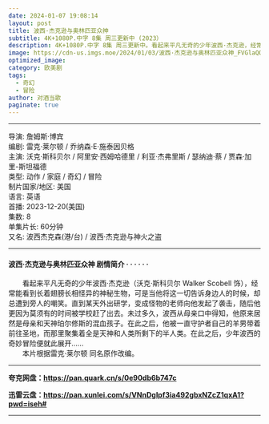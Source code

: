 ```yaml
---
date: 2024-01-07 19:08:14
layout: post
title: 波西·杰克逊与奥林匹亚众神
subtitle: 4K+1080P.中字 8集 周三更新中 (2023）
description: 4K+1080P.中字 8集 周三更新中。看起来平凡无奇的少年波西·杰克逊，经常能看到长着翅膀长相怪异的神秘生物，可是当他将这一切告诉身边人的时候，却总遭到旁人的嘲笑...
image: https://cdn-us.imgs.moe/2024/01/03/波西·杰克逊与奥林匹亚众神_FVGlaQQTo4.webp
optimized_image: 
category: 欧美剧
tags:
  - 奇幻
  - 冒险
author: 对酒当歌
paginate: true
---
```


---

导演: 詹姆斯·博宾  
编剧: 雷克·莱尔顿 / 乔纳森·E·施泰因贝格  
主演: 沃克·斯科贝尔 / 阿里安·西姆哈德里 / 利亚·杰弗里斯 / 瑟纳迪·蔡 / 贾森·加里-斯坦福德  
类型: 动作 / 家庭 / 奇幻 / 冒险  
制片国家/地区: 美国  
语言: 英语  
首播: 2023-12-20(美国)  
集数: 8  
单集片长: 60分钟  
又名: 波西杰克森(港/台) / 波西·杰克逊与神火之盗  

---

#### 波西·杰克逊与奥林匹亚众神 剧情简介 · · · · · ·

　　看起来平凡无奇的少年波西·杰克逊（沃克·斯科贝尔 Walker Scobell 饰），经常能看到长着翅膀长相怪异的神秘生物，可是当他将这一切告诉身边人的时候，却总遭到旁人的嘲笑。直到某天外出研学，变成怪物的老师向他发起了袭击，随后他更因为莫须有的时间被学校赶了出去。未过多久，波西从母亲口中得知，他原来居然是母亲和天神珀尔修斯的混血孩子。在此之后，他被一直守护者自己的羊男带着前往圣地，而那里聚集着全是天神和人类所剩下的半人类。在此之后，少年波西的奇妙冒险便就此展开……  
　　本片根据雷克·莱尔顿 同名原作改编。

---

**夸克网盘：<https://pan.quark.cn/s/0e90db6b747c>**

**迅雷云盘：<https://pan.xunlei.com/s/VNnDgIpf3ia492gbxNZcZ1qxA1?pwd=iseh#>**

---
